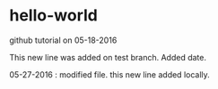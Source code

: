 # hello-world
github tutorial on 05-18-2016

This new line was added on test branch.
Added date.

05-27-2016 : modified file.  this new line added locally.
